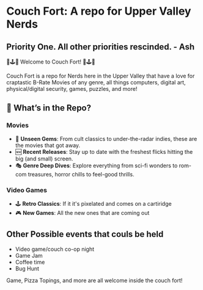 # Couch Fort: A repo for Upper Valley Nerds

## Priority One. All other priorities rescinded. - Ash

🍿🕹️💾 Welcome to Couch Fort! 💾🕹️🍿

Couch Fort is a repo for Nerds here in the Upper Valley that have a love for craptastic B-Rate Movies of any genre, all things computers, digital art, physical/digital security, games, puzzles, and more!

## 📜 What’s in the Repo?

### Movies
- 🎥 **Unseen Gems**: From cult classics to under-the-radar indies, these are the movies that got away.
- 🆕 **Recent Releases**: Stay up to date with the freshest flicks hitting the big (and small) screen.
- 🎭 **Genre Deep Dives**: Explore everything from sci-fi wonders to rom-com treasures, horror chills to feel-good thrills.

### Video Games
- 🕹️ **Retro Classics**: If it it's pixelated and comes on a cartiridge
- 🎮 **New Games**: All the new ones that are coming out

## Other Possible events that couls be held
- Video game/couch co-op night
- Game Jam
- Coffee time
- Bug Hunt


Game, Pizza Topings, and more are all welcome inside the couch fort!